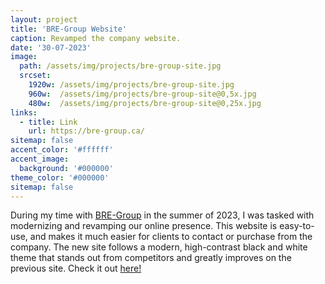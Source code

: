 ```yaml
---
layout: project
title: 'BRE-Group Website'
caption: Revamped the company website.
date: '30-07-2023'
image: 
  path: /assets/img/projects/bre-group-site.jpg
  srcset: 
    1920w: /assets/img/projects/bre-group-site.jpg
    960w:  /assets/img/projects/bre-group-site@0,5x.jpg
    480w:  /assets/img/projects/bre-group-site@0,25x.jpg
links:
  - title: Link
    url: https://bre-group.ca/
sitemap: false
accent_color: '#ffffff'
accent_image:
  background: '#000000'
theme_color: '#000000'
sitemap: false
---
```

During my time with [BRE-Group](https://bre-group.ca/) in the summer of 2023, I was tasked with modernizing and revamping our online
presence. This website is easy-to-use, and makes it much easier for clients to contact or purchase from the company. The new site follows a modern, high-contrast black and white theme that stands out from competitors and greatly improves on the previous site. Check it out [here!](https://bre-group.ca/)